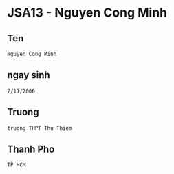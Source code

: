 # JSA13 - Nguyen Cong Minh

## Ten
```
Nguyen Cong Minh
```

## ngay sinh
```
7/11/2006
```

## Truong
```
truong THPT Thu Thiem
```

## Thanh Pho
```
TP HCM
```

